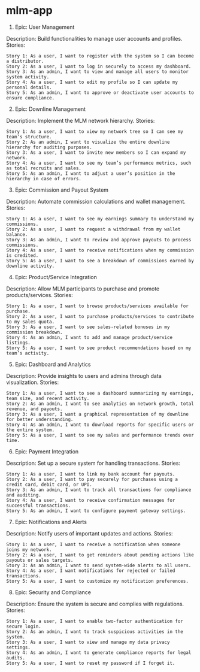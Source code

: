 # mlm-app

1. Epic: User Management

Description: Build functionalities to manage user accounts and profiles.
Stories:

    Story 1: As a user, I want to register with the system so I can become a distributor.
    Story 2: As a user, I want to log in securely to access my dashboard.
    Story 3: As an admin, I want to view and manage all users to monitor system activity.
    Story 4: As a user, I want to edit my profile so I can update my personal details.
    Story 5: As an admin, I want to approve or deactivate user accounts to ensure compliance.

2. Epic: Downline Management

Description: Implement the MLM network hierarchy.
Stories:

    Story 1: As a user, I want to view my network tree so I can see my team’s structure.
    Story 2: As an admin, I want to visualize the entire downline hierarchy for auditing purposes.
    Story 3: As a user, I want to invite new members so I can expand my network.
    Story 4: As a user, I want to see my team’s performance metrics, such as total recruits and sales.
    Story 5: As an admin, I want to adjust a user’s position in the hierarchy in case of errors.

3. Epic: Commission and Payout System

Description: Automate commission calculations and wallet management.
Stories:

    Story 1: As a user, I want to see my earnings summary to understand my commissions.
    Story 2: As a user, I want to request a withdrawal from my wallet balance.
    Story 3: As an admin, I want to review and approve payouts to process commissions.
    Story 4: As a user, I want to receive notifications when my commission is credited.
    Story 5: As a user, I want to see a breakdown of commissions earned by downline activity.

4. Epic: Product/Service Integration

Description: Allow MLM participants to purchase and promote products/services.
Stories:

    Story 1: As a user, I want to browse products/services available for purchase.
    Story 2: As a user, I want to purchase products/services to contribute to my sales quota.
    Story 3: As a user, I want to see sales-related bonuses in my commission breakdown.
    Story 4: As an admin, I want to add and manage product/service listings.
    Story 5: As a user, I want to see product recommendations based on my team’s activity.

5. Epic: Dashboard and Analytics

Description: Provide insights to users and admins through data visualization.
Stories:

    Story 1: As a user, I want to see a dashboard summarizing my earnings, team size, and recent activity.
    Story 2: As an admin, I want to see analytics on network growth, total revenue, and payouts.
    Story 3: As a user, I want a graphical representation of my downline for better understanding.
    Story 4: As an admin, I want to download reports for specific users or the entire system.
    Story 5: As a user, I want to see my sales and performance trends over time.

6. Epic: Payment Integration

Description: Set up a secure system for handling transactions.
Stories:

    Story 1: As a user, I want to link my bank account for payouts.
    Story 2: As a user, I want to pay securely for purchases using a credit card, debit card, or UPI.
    Story 3: As an admin, I want to track all transactions for compliance and auditing.
    Story 4: As a user, I want to receive confirmation messages for successful transactions.
    Story 5: As an admin, I want to configure payment gateway settings.

7. Epic: Notifications and Alerts

Description: Notify users of important updates and actions.
Stories:

    Story 1: As a user, I want to receive a notification when someone joins my network.
    Story 2: As a user, I want to get reminders about pending actions like payouts or sales targets.
    Story 3: As an admin, I want to send system-wide alerts to all users.
    Story 4: As a user, I want notifications for rejected or failed transactions.
    Story 5: As a user, I want to customize my notification preferences.

8. Epic: Security and Compliance

Description: Ensure the system is secure and complies with regulations.
Stories:

    Story 1: As a user, I want to enable two-factor authentication for secure login.
    Story 2: As an admin, I want to track suspicious activities in the system.
    Story 3: As a user, I want to view and manage my data privacy settings.
    Story 4: As an admin, I want to generate compliance reports for legal audits.
    Story 5: As a user, I want to reset my password if I forget it.

